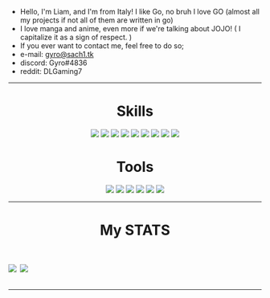 + Hello, I'm Liam, and I'm from Italy! I like Go, no bruh I love GO 
  (almost all my projects if not all of them are written in go)
+ I love manga and anime, even more if we're talking about JOJO! ( I capitalize it as a sign of respect. )
+ If you ever want to contact me, feel free to do so;
+ e-mail: gyro@sach1.tk
+ discord: Gyro#4836
+ reddit: DLGaming7

---

<h1 align="center">Skills</h1>
<div align="center">
  <img src="https://img.shields.io/badge/go%20-%23323330.svg?&style=for-the-badge&logo=go&logoColor=%23F7DF1E"/>
  <img src="https://img.shields.io/badge/c-sharp%20-%2343853D.svg?&style=for-the-badge&logo=c-sharp&logoColor=white"/>
  <img src="https://img.shields.io/badge/swift%20-%23007ACC.svg?&style=for-the-badge&logo=swift&logoColor=white"/>
  <img src="https://img.shields.io/badge/assembly-%23ED8B00.svg?&style=for-the-badge&logo=automatic&logoColor=white"/>
  <img src="https://img.shields.io/badge/git%20-%FCC624.svg?&style=for-the-badge&logo=git&logoColor=white"/>
  <img src="https://img.shields.io/badge/HTML5-E34F26?style=for-the-badge&logo=html5&logoColor=white"/>
  <img src="https://img.shields.io/badge/CSS3-1572B6?style=for-the-badge&logo=css3&logoColor=white"/>
  <img src="https://img.shields.io/badge/Markdown-000000?style=for-the-badge&logo=markdown&logoColor=white"/>
  <img src="https://img.shields.io/badge/github%20-%23121011.svg?&style=for-the-badge&logo=github&logoColor=white"/>
</div>
<h1 align="center">Tools</h1>
<div align="center">
  <img src="https://img.shields.io/static/v1?label=IDE&message=GoLand&color=blue&logo=intellij-idea&style=for-the-badge&logoColor=coral">
  <img src="https://img.shields.io/static/v1?label=Distro&message=Feren-OS&color=orange&logo=linux&style=for-the-badge&logoColor=white">
  <img src="https://img.shields.io/static/v1?label=Shell&message=Konsole&color=black&logo=powershell&style=for-the-badge&logoColor=white">
  <img src="https://img.shields.io/static/v1?label=Editor&message=Visual%20Studio%20Code&color=cyan&logo=visual-studio-code&style=for-the-badge&logoColor=green">
  <img src="https://img.shields.io/static/v1?&label=Software&message=Visual%20Studio&color=purple&logo=visual-studio&style=for-the-badge&logoColor=light%20blue">
  <img src="https://img.shields.io/static/v1?&label=Browser&message=Chromium&color=blue&logo=google-chrome&style=for-the-badge&logoColor=yellow">
</div>

---

<h1 align="center">My STATS<h1>

<a href="https://github.com/gyro7/gyro7">
   <img align="center" src="https://github-readme-stats.vercel.app/api/top-langs/?username=gyro7&hide_border=true"/></a>
<a href="https://github.com/ya-sach1/ya-sach1">
  <img align="center" src="https://github-readme-stats.gyro7.vercel.app/api?username=gyro7&hide_border=true&show_icons=true&count_private=true&langs_count=10"/>
</a>

---
